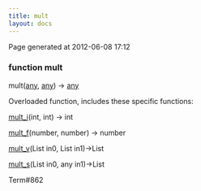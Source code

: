 ```yaml
---
title: mult
layout: docs
---
```


<div class="bottom_right_note">Page generated at 2012-06-08 17:12</div>
<h3><span class="minor">function</span> mult</h3>

mult(<a href="/docs/any.html">any</a>, <a href="/docs/any.html">any</a>) -> <a href="/docs/any.html">any</a>
<p></p>


<p>Overloaded function, includes these specific functions:</p>
<p><a href="/docs/mult_i.html">mult_i</a>(int, int) -> int</p>
<p><a href="/docs/mult_f.html">mult_f</a>(number, number) -> number</p>
<p><a href="/docs/mult_v.html">mult_v</a>(List in0, List in1)->List</p>
<p><a href="/docs/mult_s.html">mult_s</a>(List in0, any in1)->List</p>

<p><span class="extra_minor">Term#862</span></p>

